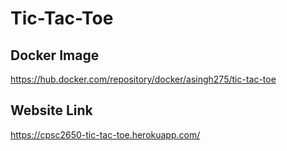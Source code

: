 # Tic-Tac-Toe  
  
  
## Docker Image
https://hub.docker.com/repository/docker/asingh275/tic-tac-toe  
  
## Website Link  
https://cpsc2650-tic-tac-toe.herokuapp.com/

